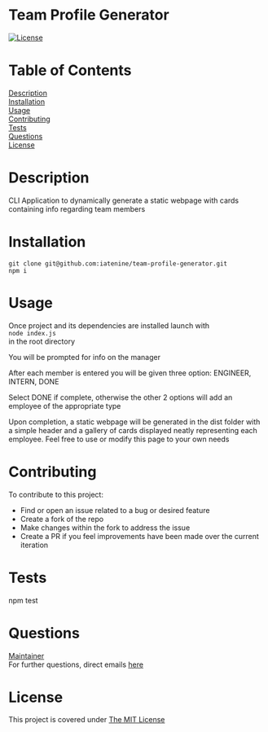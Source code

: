# Team Profile Generator

[![License](https://img.shields.io/badge/License-MIT-yellow.svg)](https://opensource.org/licenses/MIT)

# Table of Contents

[Description](#description)  
[Installation](#installation)  
[Usage](#usage)  
[Contributing](#contributing)  
[Tests](#tests)  
[Questions](#questions)  
[License](#license)

# Description

CLI Application to dynamically generate a static webpage with cards containing info regarding team members

# Installation

`git clone git@github.com:iatenine/team-profile-generator.git`  
`npm i`

# Usage

Once project and its dependencies are installed launch with  
`node index.js`  
in the root directory

You will be prompted for info on the manager

After each member is entered you will be given three option: ENGINEER, INTERN, DONE

Select DONE if complete, otherwise the other 2 options will add an employee of the appropriate type

Upon completion, a static webpage will be generated in the dist folder with a simple header and
a gallery of cards displayed neatly representing each employee. Feel free to use or modify this page
to your own needs

# Contributing

To contribute to this project:

- Find or open an issue related to a bug or desired feature
- Create a fork of the repo
- Make changes within the fork to address the issue
- Create a PR if you feel improvements have been made over the current iteration

# Tests

npm test

# Questions

[Maintainer](https://github.com/iatenine)  
For further questions, direct emails [here](mailto:FullJackDevelopment@gmail.com)

# License

This project is covered under [The MIT License](https://opensource.org/licenses/MIT)
